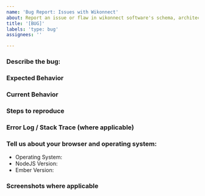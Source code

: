 ```yaml
---
name: 'Bug Report: Issues with Wikonnect'
about: Report an issue or flaw in wikonnect software's schema, architecture, APIs, UI or anything related to our software.
title: '[BUG]'
labels: 'type: bug'
assignees: ''

---
```


### Describe the bug:
<!-- Please describe the bug in as much detail as possible. -->


### Expected Behavior
<!-- Please describe the expected behavior in as much detail as possible. -->


### Current Behavior
<!-- Please describe the current behavior in as much detail as possible. -->


### Steps to reproduce

### Error Log / Stack Trace (where applicable)


### Tell us about your browser and operating system:
- Operating System: 
- NodeJS Version: 
- Ember Version: 


### Screenshots where applicable